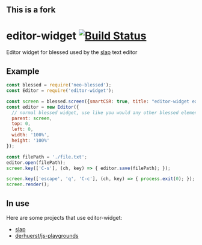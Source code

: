 ## This is a fork
# editor-widget [![Build Status](https://travis-ci.org/slap-editor/editor-widget.svg?branch=master)](https://travis-ci.org/slap-editor/editor-widget)
Editor widget for blessed used by the [slap](https://github.com/slap-editor/slap) text editor

## Example

```js
const blessed = require('neo-blessed');
const Editor = require('editor-widget');

const screen = blessed.screen({smartCSR: true, title: "editor-widget example"});
const editor = new Editor({
  // normal blessed widget, use like you would any other blessed element
  parent: screen,
  top: 0,
  left: 0,
  width: '100%',
  height: '100%'
});

const filePath = './file.txt';
editor.open(filePath);
screen.key(['C-s'], (ch, key) => { editor.save(filePath); });

screen.key(['escape', 'q', 'C-c'], (ch, key) => { process.exit(0); });
screen.render();
```

## In use
Here are some projects that use editor-widget:

* [slap](https://github.com/slap-editor/slap)
* [derhuerst/js-playgrounds](https://github.com/derhuerst/js-playgrounds)
